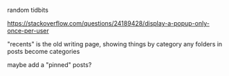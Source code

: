 random tidbits

https://stackoverflow.com/questions/24189428/display-a-popup-only-once-per-user

"recents" is the old writing page, showing things by category
any folders in posts become categories

maybe add a "pinned" posts?